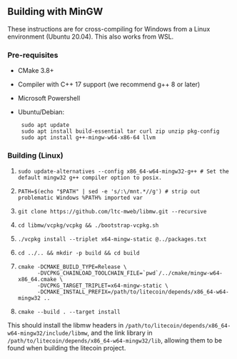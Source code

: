 ## Building with MinGW

These instructions are for cross-compiling for Windows from a Linux environment (Ubuntu 20.04).
This also works from WSL.

### Pre-requisites

* CMake 3.8+
* Compiler with C++ 17 support (we recommend g++ 8 or later)
* Microsoft Powershell
* Ubuntu/Debian:

       sudo apt update
       sudo apt install build-essential tar curl zip unzip pkg-config
       sudo apt install g++-mingw-w64-x86-64 llvm

### Building (Linux)

1.     sudo update-alternatives --config x86_64-w64-mingw32-g++ # Set the default mingw32 g++ compiler option to posix.
2.     PATH=$(echo "$PATH" | sed -e 's/:\/mnt.*//g') # strip out problematic Windows %PATH% imported var
3.     git clone https://github.com/ltc-mweb/libmw.git --recursive
4.     cd libmw/vcpkg/vcpkg && ./bootstrap-vcpkg.sh
5.     ./vcpkg install --triplet x64-mingw-static @../packages.txt
6.     cd ../.. && mkdir -p build && cd build
7.     cmake -DCMAKE_BUILD_TYPE=Release \
             -DVCPKG_CHAINLOAD_TOOLCHAIN_FILE=`pwd`/../cmake/mingw-w64-x86_64.cmake \
             -DVCPKG_TARGET_TRIPLET=x64-mingw-static \
             -DCMAKE_INSTALL_PREFIX=/path/to/litecoin/depends/x86_64-w64-mingw32 ..
8.     cmake --build . --target install

This should install the libmw headers in `/path/to/litecoin/depends/x86_64-w64-mingw32/include/libmw`, and the link library in `/path/to/litecoin/depends/x86_64-w64-mingw32/lib`, allowing them to be found when building the litecoin project.
